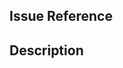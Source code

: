 <!-- Instructions: https://github.com/tjmonsi/query-lite/blob/master/CONTRIBUTING.md#pull-requests -->

## Issue Reference
<!-- Example: (For a single issue) Fixes #20 -->
<!-- Example: (For multiple issues) Fixes #32, fixes #40 -->

## Description
<!-- Example: This fixes #20 by removing styles that leaked which would cause the page to turn pink whenever `paper-foo` is clicked. -->

<!-- @mentions people from the team who you would like to check this pull request -->